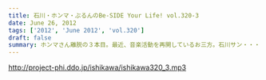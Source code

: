 ```yaml
---
title: 石川・ホンマ・ぶるんのBe-SIDE Your Life! vol.320-3
date: June 26, 2012
tags: ['2012', 'June 2012', 'vol.320']
draft: false
summary: ホンマさん離脱の３本目。最近、音楽活動を再開しているお三方。石川サン・・・ギターやっているのかな！？NAMAE
---
```


http://project-phi.ddo.jp/ishikawa/ishikawa320_3.mp3